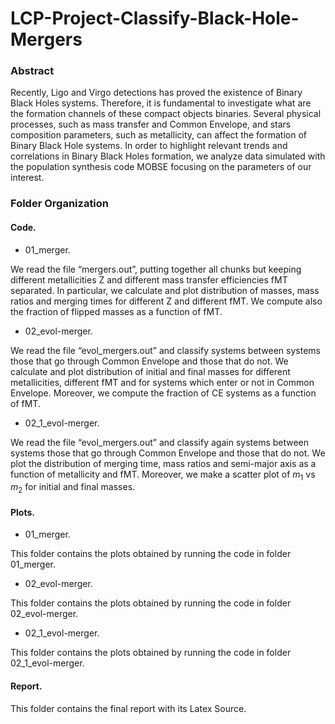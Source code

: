 # LCP-Project-Classify-Black-Hole-Mergers

### Abstract

Recently, Ligo and Virgo detections has proved the existence of Binary Black Holes systems. Therefore, it is fundamental to investigate what are the formation channels of these compact objects binaries. Several physical processes, such as mass transfer and Common Envelope, and stars composition parameters, such as metallicity, can affect the formation of Binary Black Hole systems.
In order to highlight relevant trends and correlations in Binary Black Holes formation, we analyze data simulated with the population synthesis code MOBSE focusing on the parameters of our interest.  

### Folder Organization

#### Code.

* 01_merger.

We read the file “mergers.out”, putting together all chunks but keeping different metallicities Z and different mass transfer efficiencies fMT separated.
In particular, we calculate and plot distribution of masses, mass ratios and merging times  for different Z and different fMT. We compute also the fraction of flipped masses as a function of fMT.

* 02_evol-merger.

We read the file “evol_mergers.out” and classify systems between systems those that go through Common Envelope and those that do not.
We calculate and plot distribution of initial and final masses for different metallicities, different fMT and for systems which enter or not in Common Envelope.
Moreover, we compute the fraction of CE systems as a function of fMT.

* 02_1_evol-merger.

We read the file “evol_mergers.out” and classify again systems between systems those that go through Common Envelope and those that do not. We plot the distribution of merging time, mass ratios and semi-major axis as a function of metallicity and fMT. Moreover, we make a scatter plot of $m_1$ vs $m_2$ for initial and final masses.

#### Plots.

* 01_merger.

This folder contains the plots obtained by running the code in folder 01_merger.

* 02_evol-merger.

This folder contains the plots obtained by running the code in folder 02_evol-merger.

* 02_1_evol-merger.

This folder contains the plots obtained by running the code in folder 02_1_evol-merger.


#### Report.
This folder contains the final report with its Latex Source.
